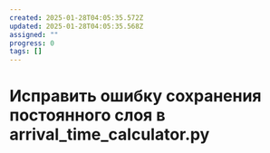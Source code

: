 ```yaml
---
created: 2025-01-28T04:05:35.572Z
updated: 2025-01-28T04:05:35.568Z
assigned: ""
progress: 0
tags: []
---
```


# Исправить ошибку сохранения постоянного слоя в arrival_time_calculator.py
